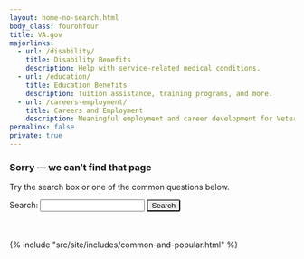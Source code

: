```yaml
---
layout: home-no-search.html
body_class: fourohfour
title: VA.gov
majorlinks:
  - url: /disability/
    title: Disability Benefits
    description: Help with service-related medical conditions.
  - url: /education/
    title: Education Benefits
    description: Tuition assistance, training programs, and more.
  - url: /careers-employment/
    title: Careers and Employment
    description: Meaningful employment and career development for Veterans and their families.
permalink: false
private: true
---
```

<div class="main maintenance-page vads-u-padding-top--4" role="main">
  <div class="primary">
    <div class="row">
      <div class="usa-content vads-u-text-align--center vads-u-margin-x--auto">
        <h3>Sorry — we can’t find that page</h3>
        <p>Try the search box or one of the common questions below.</p>
        <div class="vads-u-display--flex vads-u-align-items--center vads-u-background-color--primary-alt-lightest vads-u-padding--2 vads-u-margin-y--3 vads-u-margin-x--0">
          <form
            accept-charset="UTF-8"
            action="/search/"
            id="search_form"
            class="full-width search-form-bottom-margin"
            method="get"
          >
            <div
              class="vads-u-display--flex vads-u-align-items--flex-start vads-u-justify-content--center"
              style="height:3.55rem;"
            >
              <label for="mobile-query" class="sr-only">
                Search:
              </label>
              <input
                autocomplete="off"
                class="usagov-search-autocomplete full-width vads-u-height--full vads-u-margin--0 vads-u-max-width--100"
                id="mobile-query"
                name="query"
                type="text"
              />
              <input
                type="submit"
                value="Search"
                style="border-radius: 0 3px 3px 0;"
                class="vads-u-height--full vads-u-margin--0"
              />
            </div>
          </form>
        </div>
      </div>
    </div>
  </div>
</div>
{% include "src/site/includes/common-and-popular.html" %}

<script>
  recordEvent({ event: 'nav-404-error' });
</script>
